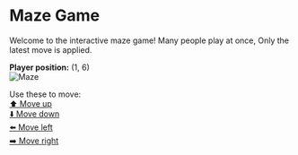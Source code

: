 # Maze Game  
Welcome to the interactive maze game! Many people play at once, Only the latest move is applied.

**Player position:** (1, 6)  
![Maze](https://github-maze-game.vercel.app/images/pos_1_6.png?t=1760640496773)

Use these to move:  
[⬆️ Move up](https://github-maze-game.vercel.app/move/1_6_w)  
[⬇️ Move down](https://github-maze-game.vercel.app/move/1_6_s)  
[⬅️ Move left](https://github-maze-game.vercel.app/move/1_6_a)  
[➡️ Move right](https://github-maze-game.vercel.app/move/1_6_d)
